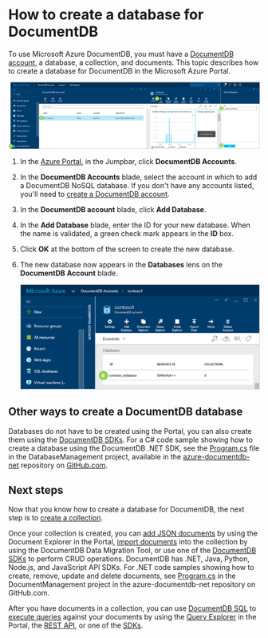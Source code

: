 <properties 
    pageTitle="How to create a database in DocumentDB | Microsoft Azure" 
    description="Learn how to create a database using the online service portal for Azure DocumentDB, a NoSQL document database for JSON. Get a free trial today." 
    keywords="how to create a database" 
    services="documentdb" 
    authors="mimig1" 
    manager="jhubbard" 
    editor="monicar" 
    documentationCenter=""/>

<tags 
    ms.service="documentdb" 
    ms.workload="data-services" 
    ms.tgt_pltfrm="na" 
    ms.devlang="na" 
    ms.topic="article" 
    ms.date="11/18/2015" 
    ms.author="mimig"/>

# How to create a database for DocumentDB

To use Microsoft Azure DocumentDB, you must have a [DocumentDB account](documentdb-create-account.md), a database, a collection, and documents.  This topic describes how to create a database for DocumentDB in the Microsoft Azure Portal. 

![Screen shot showing how to create a database, highlighting the Browse button, DocumentDB Accounts on the Browse blade, and a DocumentDB account on the DocumentDB Accounts blade](./media/documentdb-create-database/docdb-database-creation-1-3.png)

1.  In the [Azure Portal](https://portal.azure.com/), in the Jumpbar, click **DocumentDB Accounts**. 

2.  In the **DocumentDB Accounts** blade, select the account in which to add a DocumentDB NoSQL database. If you don't have any accounts listed, you'll need to [create a DocumentDB account](documentdb-create-account.md).

3. In the **DocumentDB account** blade, click **Add Database**.

4. In the **Add Database** blade, enter the ID for your new database. When the name is validated, a green check mark appears in the **ID** box.

5. Click **OK** at the bottom of the screen to create the new database. 

7. The new database now appears in the **Databases** lens on the **DocumentDB Account** blade.
 
    ![Screen shot of the new database in the DocumentDB Account blade](./media/documentdb-create-database/docdb-database-creation-7.png)

## Other ways to create a DocumentDB database

Databases do not have to be created using the Portal, you can also create them using the [DocumentDB SDKs](https://msdn.microsoft.com/library/azure/dn781482.aspx). For a C# code sample showing how to create a database using the DocumentDB .NET SDK, see the [Program.cs](https://github.com/Azure/azure-documentdb-net/blob/master/samples/code-samples/DatabaseManagement/Program.cs) file in the DatabaseManagement project, available in the [azure-documentdb-net](https://github.com/Azure/azure-documentdb-net) repository on [GitHub.com](https://github.com). 

## Next steps

Now that you know how to create a database for DocumentDB, the next step is to [create a collection](documentdb-create-collection.md).

Once your collection is created, you can [add JSON documents](../documentdb-view-json-document-explorer.md) by using the Document Explorer in the Portal, [import documents](documentdb-import-data.md) into the collection by using the DocumentDB Data Migration Tool, or use one of the [DocumentDB SDKs](https://msdn.microsoft.com/library/azure/dn781482.aspx) to perform CRUD operations. DocumentDB has .NET, Java, Python, Node.js, and JavaScript API SDKs. For .NET code samples showing how to create, remove, update and delete documents, see [Program.cs](https://github.com/Azure/azure-documentdb-net/blob/master/samples/code-samples/DocumentManagement/Program.cs) in the DocumentManagement project in the azure-documentdb-net repository on GitHub.com.  

After you have documents in a collection, you can use [DocumentDB SQL](documentdb-sql-query.md) to [execute queries](documentdb-sql-query.md#executing-queries) against your documents by using the [Query Explorer](documentdb-query-collections-query-explorer.md) in the Portal, the [REST API](https://msdn.microsoft.com/library/azure/dn781481.aspx), or one of the [SDKs](https://msdn.microsoft.com/library/azure/dn781482.aspx). 

